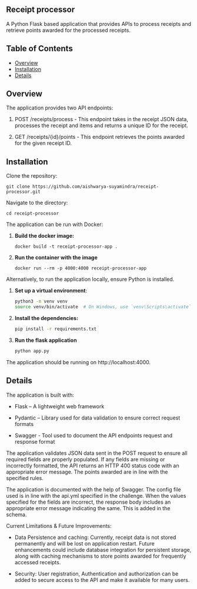 ## Receipt processor

A Python Flask based application that provides APIs to process receipts and retrieve points awarded for the processed receipts. 


## Table of Contents

- [Overview](#overview)
- [Installation](#installation)
- [Details](#details)

## Overview
The application provides two API endpoints:

1. POST /receipts/process - This endpoint takes in the receipt JSON data, processes the receipt and items and returns a unique ID for the receipt.

2. GET /receipts/{id}/points - This endpoint retrieves the points awarded for the given receipt ID.

## Installation

Clone the repository:

```
git clone https://github.com/aishwarya-suyamindra/receipt-processor.git
```

Navigate to the directory:


```
cd receipt-processor
```

The application can be run with Docker:

1. **Build the docker image:**

    ```
   docker build -t receipt-processor-app .
    ```

2. **Run the container with the image**

    ```
    docker run --rm -p 4000:4000 receipt-processor-app
    ```

Alternatively, to run the application locally, ensure Python is installed.

1. **Set up a virtual environment**:
    ```bash
    python3 -m venv venv
    source venv/bin/activate  # On Windows, use `venv\Scripts\activate`
    ```

2. **Install the dependencies:**

    ```bash
    pip install -r requirements.txt
    ```

3. **Run the flask application**

    ```bash
    python app.py
    ```

The application should be running on http://localhost:4000.

## Details

The application is built with:
- Flask – A lightweight web framework

- Pydantic – Library used for data validation to ensure correct request formats

- Swagger - Tool used to document the API endpoints request and response format

The application validates JSON data sent in the POST request to ensure all required fields are properly populated. If any fields are missing or incorrectly formatted, the API returns an HTTP 400 status code with an appropriate error message. The points awarded are in line with the specified rules.

The application is documented with the help of Swagger. The config file used is in line with the api.yml specified in the challenge. When the values specified for the fields are incorrect, the response body includes an appropriate error message indicating the same. This is added in the schema.

Current Limitations & Future Improvements:

- Data Persistence and caching: Currently, receipt data is not stored permanently and will be lost on application restart. Future enhancements could include database integration for persistent storage, along with caching mechanisms to store points awarded for frequently accessed receipts.

- Security: User registration, Authentication and authorization can be added to secure access to the API and make it available for many users.
